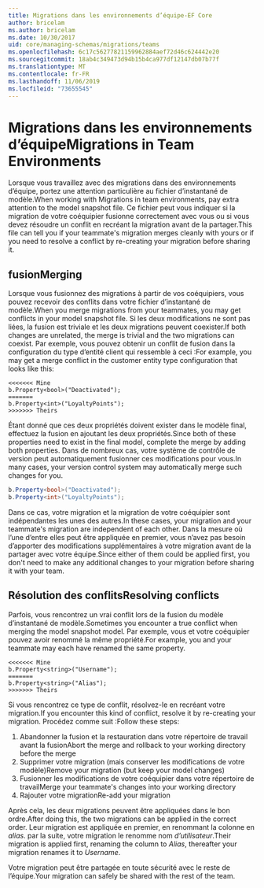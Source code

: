 ```yaml
---
title: Migrations dans les environnements d’équipe-EF Core
author: bricelam
ms.author: bricelam
ms.date: 10/30/2017
uid: core/managing-schemas/migrations/teams
ms.openlocfilehash: 6c17c56277821159962884aef72d46c624442e20
ms.sourcegitcommit: 18ab4c349473d94b15b4ca977df12147db07b77f
ms.translationtype: MT
ms.contentlocale: fr-FR
ms.lasthandoff: 11/06/2019
ms.locfileid: "73655545"
---
```

# <a name="migrations-in-team-environments"></a><span data-ttu-id="ce9ed-102">Migrations dans les environnements d’équipe</span><span class="sxs-lookup"><span data-stu-id="ce9ed-102">Migrations in Team Environments</span></span>

<span data-ttu-id="ce9ed-103">Lorsque vous travaillez avec des migrations dans des environnements d’équipe, portez une attention particulière au fichier d’instantané de modèle.</span><span class="sxs-lookup"><span data-stu-id="ce9ed-103">When working with Migrations in team environments, pay extra attention to the model snapshot file.</span></span> <span data-ttu-id="ce9ed-104">Ce fichier peut vous indiquer si la migration de votre coéquipier fusionne correctement avec vous ou si vous devez résoudre un conflit en recréant la migration avant de la partager.</span><span class="sxs-lookup"><span data-stu-id="ce9ed-104">This file can tell you if your teammate's migration merges cleanly with yours or if you need to resolve a conflict by re-creating your migration before sharing it.</span></span>

## <a name="merging"></a><span data-ttu-id="ce9ed-105">fusion</span><span class="sxs-lookup"><span data-stu-id="ce9ed-105">Merging</span></span>

<span data-ttu-id="ce9ed-106">Lorsque vous fusionnez des migrations à partir de vos coéquipiers, vous pouvez recevoir des conflits dans votre fichier d’instantané de modèle.</span><span class="sxs-lookup"><span data-stu-id="ce9ed-106">When you merge migrations from your teammates, you may get conflicts in your model snapshot file.</span></span> <span data-ttu-id="ce9ed-107">Si les deux modifications ne sont pas liées, la fusion est triviale et les deux migrations peuvent coexister.</span><span class="sxs-lookup"><span data-stu-id="ce9ed-107">If both changes are unrelated, the merge is trivial and the two migrations can coexist.</span></span> <span data-ttu-id="ce9ed-108">Par exemple, vous pouvez obtenir un conflit de fusion dans la configuration du type d’entité client qui ressemble à ceci :</span><span class="sxs-lookup"><span data-stu-id="ce9ed-108">For example, you may get a merge conflict in the customer entity type configuration that looks like this:</span></span>

``` output
<<<<<<< Mine
b.Property<bool>("Deactivated");
=======
b.Property<int>("LoyaltyPoints");
>>>>>>> Theirs
```

<span data-ttu-id="ce9ed-109">Étant donné que ces deux propriétés doivent exister dans le modèle final, effectuez la fusion en ajoutant les deux propriétés.</span><span class="sxs-lookup"><span data-stu-id="ce9ed-109">Since both of these properties need to exist in the final model, complete the merge by adding both properties.</span></span> <span data-ttu-id="ce9ed-110">Dans de nombreux cas, votre système de contrôle de version peut automatiquement fusionner ces modifications pour vous.</span><span class="sxs-lookup"><span data-stu-id="ce9ed-110">In many cases, your version control system may automatically merge such changes for you.</span></span>

``` csharp
b.Property<bool>("Deactivated");
b.Property<int>("LoyaltyPoints");
```

<span data-ttu-id="ce9ed-111">Dans ce cas, votre migration et la migration de votre coéquipier sont indépendantes les unes des autres.</span><span class="sxs-lookup"><span data-stu-id="ce9ed-111">In these cases, your migration and your teammate's migration are independent of each other.</span></span> <span data-ttu-id="ce9ed-112">Dans la mesure où l’une d’entre elles peut être appliquée en premier, vous n’avez pas besoin d’apporter des modifications supplémentaires à votre migration avant de la partager avec votre équipe.</span><span class="sxs-lookup"><span data-stu-id="ce9ed-112">Since either of them could be applied first, you don't need to make any additional changes to your migration before sharing it with your team.</span></span>

## <a name="resolving-conflicts"></a><span data-ttu-id="ce9ed-113">Résolution des conflits</span><span class="sxs-lookup"><span data-stu-id="ce9ed-113">Resolving conflicts</span></span>

<span data-ttu-id="ce9ed-114">Parfois, vous rencontrez un vrai conflit lors de la fusion du modèle d’instantané de modèle.</span><span class="sxs-lookup"><span data-stu-id="ce9ed-114">Sometimes you encounter a true conflict when merging the model snapshot model.</span></span> <span data-ttu-id="ce9ed-115">Par exemple, vous et votre coéquipier pouvez avoir renommé la même propriété.</span><span class="sxs-lookup"><span data-stu-id="ce9ed-115">For example, you and your teammate may each have renamed the same property.</span></span>

``` output
<<<<<<< Mine
b.Property<string>("Username");
=======
b.Property<string>("Alias");
>>>>>>> Theirs
```

<span data-ttu-id="ce9ed-116">Si vous rencontrez ce type de conflit, résolvez-le en recréant votre migration.</span><span class="sxs-lookup"><span data-stu-id="ce9ed-116">If you encounter this kind of conflict, resolve it by re-creating your migration.</span></span> <span data-ttu-id="ce9ed-117">Procédez comme suit :</span><span class="sxs-lookup"><span data-stu-id="ce9ed-117">Follow these steps:</span></span>

1. <span data-ttu-id="ce9ed-118">Abandonner la fusion et la restauration dans votre répertoire de travail avant la fusion</span><span class="sxs-lookup"><span data-stu-id="ce9ed-118">Abort the merge and rollback to your working directory before the merge</span></span>
2. <span data-ttu-id="ce9ed-119">Supprimer votre migration (mais conserver les modifications de votre modèle)</span><span class="sxs-lookup"><span data-stu-id="ce9ed-119">Remove your migration (but keep your model changes)</span></span>
3. <span data-ttu-id="ce9ed-120">Fusionner les modifications de votre coéquipier dans votre répertoire de travail</span><span class="sxs-lookup"><span data-stu-id="ce9ed-120">Merge your teammate's changes into your working directory</span></span>
4. <span data-ttu-id="ce9ed-121">Rajouter votre migration</span><span class="sxs-lookup"><span data-stu-id="ce9ed-121">Re-add your migration</span></span>

<span data-ttu-id="ce9ed-122">Après cela, les deux migrations peuvent être appliquées dans le bon ordre.</span><span class="sxs-lookup"><span data-stu-id="ce9ed-122">After doing this, the two migrations can be applied in the correct order.</span></span> <span data-ttu-id="ce9ed-123">Leur migration est appliquée en premier, en renommant la colonne en *alias*. par la suite, votre migration le renomme nom *d’utilisateur*.</span><span class="sxs-lookup"><span data-stu-id="ce9ed-123">Their migration is applied first, renaming the column to *Alias*, thereafter your migration renames it to *Username*.</span></span>

<span data-ttu-id="ce9ed-124">Votre migration peut être partagée en toute sécurité avec le reste de l’équipe.</span><span class="sxs-lookup"><span data-stu-id="ce9ed-124">Your migration can safely be shared with the rest of the team.</span></span>
